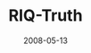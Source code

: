 ---
layout: music 
title: "RIQ-Truth"
series: "RIQ"
date: 2008-05-13 
description: "Chuck Mingo discusses how to give and receive truth in our relationships."
audio: "http://s3.amazonaws.com/crossroadsaudiomessages/RIQ_01_05-11-08_Mingo_webaudio.mp3"
audio-duration: "41:06"
---